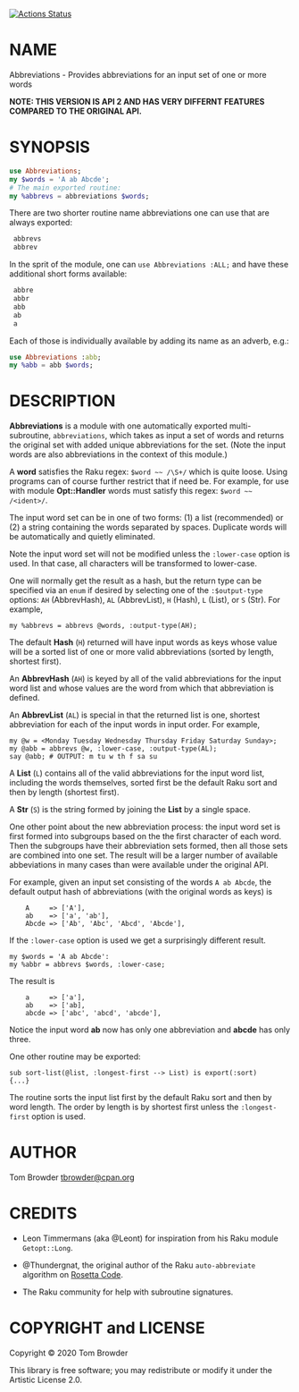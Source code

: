 [![Actions Status](https://github.com/tbrowder/Abbreviations/workflows/test/badge.svg)](https://github.com/tbrowder/Abbreviations/actions)

NAME
====

Abbreviations - Provides abbreviations for an input set of one or more words

**NOTE: THIS VERSION IS API 2 AND HAS VERY DIFFERNT FEATURES COMPARED TO THE ORIGINAL API.**

SYNOPSIS
========

```raku
use Abbreviations;
my $words = 'A ab Abcde';
# The main exported routine:
my %abbrevs = abbreviations $words;
```

There are two shorter routine name abbreviations one can use that are always exported:

```raku
 abbrevs
 abbrev
```

In the sprit of the module, one can `use Abbreviations :ALL;` and have these additional short forms available:

```raku
 abbre
 abbr
 abb
 ab
 a
```

Each of those is individually available by adding its name as an adverb, e.g.:

```raku
use Abbreviations :abb;
my %abb = abb $words;
```

DESCRIPTION
===========

**Abbreviations** is a module with one automatically exported multi-subroutine, `abbreviations`, which takes as input a set of words and returns the original set with added unique abbreviations for the set. (Note the input words are also abbreviations in the context of this module.)

A **word** satisfies the Raku regex: `$word ~~ /\S+/` which is quite loose. Using programs can of course further restrict that if need be. For example, for use with module **Opt::Handler** words must satisfy this regex: `$word ~~ /<ident>/`.

The input word set can be in one of two forms: (1) a list (recommended) or (2) a string containing the words separated by spaces. Duplicate words will be automatically and quietly eliminated.

Note the input word set will not be modified unless the `:lower-case` option is used. In that case, all characters will be transformed to lower-case.

One will normally get the result as a hash, but the return type can be specified via an `enum` if desired by selecting one of the `:$output-type` options: `AH` (AbbrevHash), `AL` (AbbrevList), `H` (Hash), `L` (List), or `S` (Str). For example,

    my %abbrevs = abbrevs @words, :output-type(AH);

The default **Hash** (`H`) returned will have input words as keys whose value will be a sorted list of one or more valid abbreviations (sorted by length, shortest first).

An **AbbrevHash** (`AH`) is keyed by all of the valid abbreviations for the input word list and whose values are the word from which that abbreviation is defined.

An **AbbrevList** (`AL`) is special in that the returned list is one, shortest abbreviation for each of the input words in input order. For example,

    my @w = <Monday Tuesday Wednesday Thursday Friday Saturday Sunday>;
    my @abb = abbrevs @w, :lower-case, :output-type(AL);
    say @abb; # OUTPUT: m tu w th f sa su

A **List** (`L`) contains all of the valid abbreviations for the input word list, including the words themselves, sorted first be the default Raku sort and then by length (shortest first).

A **Str** (`S`) is the string formed by joining the **List** by a single space.

One other point about the new abbreviation process: the input word set is first formed into subgroups based on the the first character of each word. Then the subgroups have their abbreviation sets formed, then all those sets are combined into one set. The result will be a larger number of available abbeviations in many cases than were available under the original API.

For example, given an input set consisting of the words `A ab Abcde`, the default output hash of abbreviations (with the original words as keys) is

        A     => ['A'],
        ab    => ['a', 'ab'],
        Abcde => ['Ab', 'Abc', 'Abcd', 'Abcde'],

If the `:lower-case` option is used we get a surprisingly different result.

    my $words = 'A ab Abcde':
    my %abbr = abbrevs $words, :lower-case;

The result is

        a     => ['a'],
        ab    => ['ab],
        abcde => ['abc', 'abcd', 'abcde'],

Notice the input word **ab** now has only one abbreviation and **abcde** has only three.

One other routine may be exported: 

    sub sort-list(@list, :longest-first --> List) is export(:sort) 
    {...}

The routine sorts the input list first by the default Raku sort and then by word length. The order by length is by shortest first unless the `:longest-first` option is used.

AUTHOR
======

Tom Browder <tbrowder@cpan.org>

CREDITS
=======

  * Leon Timmermans (aka @Leont) for inspiration from his Raku module `Getopt::Long`.

  * @Thundergnat, the original author of the Raku `auto-abbreviate` algorithm on [Rosetta Code](http://rosettacode.org/wiki/Abbreviations,_automatic#Raku).

  * The Raku community for help with subroutine signatures.

COPYRIGHT and LICENSE
=====================

Copyright &#x00A9; 2020 Tom Browder

This library is free software; you may redistribute or modify it under the Artistic License 2.0.

